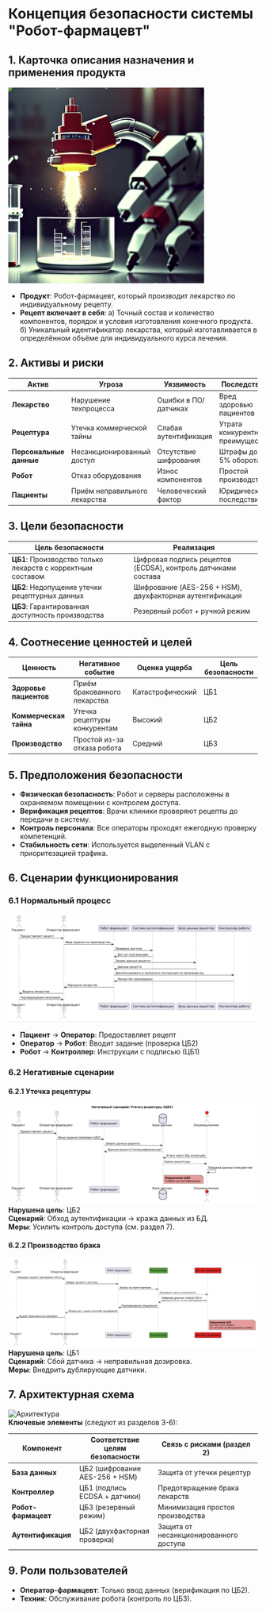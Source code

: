 # Концепция безопасности системы "Робот-фармацевт"

## 1. Карточка описания назначения и применения продукта
![L](diagrams/M37.PNG)
- **Продукт**: Робот-фармацевт, который производит лекарство по индивидуальному рецепту.
- **Рецепт включает в себя**:
  а) Точный состав и количество компонентов, порядок и условия изготовления конечного продукта.  
  б) Уникальный идентификатор лекарства, который изготавливается в определённом объёме для индивидуального курса лечения.

## 2. Активы и риски
| Актив               | Угроза                                    | Уязвимость               | Последствие                 |
|---------------------|-------------------------------------------|--------------------------|-----------------------------|
| **Лекарство**       | Нарушение техпроцесса                    | Ошибки в ПО/датчиках     | Вред здоровью пациентов     |
| **Рецептура**       | Утечка коммерческой тайны                | Слабая аутентификация    | Утрата конкурентного преимущества |
| **Персональные данные** | Несанкционированный доступ          | Отсутствие шифрования    | Штрафы до 5% оборота        |
| **Робот**           | Отказ оборудования                       | Износ компонентов        | Простой производства        |
| **Пациенты**        | Приём неправильного лекарства            | Человеческий фактор      | Юридические последствия     |

<!-- DELETE: Удалена обобщенная таблица "Принципы безопасности" -->
<!-- ADD: Новая таблица целей безопасности -->
## 3. Цели безопасности
| Цель безопасности                                                                               | Реализация                                                                 |
|--------------------------------------------------------------------------------------------------|----------------------------------------------------------------------------|
| **ЦБ1**: Производство только лекарств с корректным составом                                     | Цифровая подпись рецептов (ECDSA), контроль датчиками состава             |
| **ЦБ2**: Недопущение утечки рецептурных данных                                                  | Шифрование (AES-256 + HSM), двухфакторная аутентификация                  |
| **ЦБ3**: Гарантированная доступность производства                                               | Резервный робот + ручной режим                                            |

<!-- ADD: Новая таблица соотнесения ценностей -->
## 4. Соотнесение ценностей и целей
| Ценность               | Негативное событие                          | Оценка ущерба       | Цель безопасности |
|------------------------|---------------------------------------------|---------------------|-------------------|
| **Здоровье пациентов** | Приём бракованного лекарства                | Катастрофический    | ЦБ1              |
| **Коммерческая тайна** | Утечка рецептуры конкурентам               | Высокий            | ЦБ2              |
| **Производство**       | Простой из-за отказа робота                 | Средний            | ЦБ3              |

<!-- DELETE: Удалены общие предположения -->
<!-- ADD: Конкретные предположения -->
## 5. Предположения безопасности
- **Физическая безопасность**: Робот и серверы расположены в охраняемом помещении с контролем доступа.
- **Верификация рецептов**: Врачи клиники проверяют рецепты до передачи в систему.
- **Контроль персонала**: Все операторы проходят ежегодную проверку компетенций.
- **Стабильность сети**: Используется выделенный VLAN с приоритезацией трафика.

## 6. Сценарии функционирования
### 6.1 Нормальный процесс
![Сценарий](diagrams/m31.PNG)
- **Пациент** → **Оператор**: Предоставляет рецепт  
- **Оператор** → **Робот**: Вводит задание (проверка ЦБ2)  
- **Робот** → **Контроллер**: Инструкции с подписью (ЦБ1)  

### 6.2 Негативные сценарии
#### 6.2.1 Утечка рецептуры
![Сценарий](diagrams/2904.PNG)
**Нарушена цель**: ЦБ2  
**Сценарий**: Обход аутентификации → кража данных из БД.  
**Меры**: Усилить контроль доступа (см. раздел 7).

#### 6.2.2 Производство брака
![Архитектура](diagrams/3004.PNG)
**Нарушена цель**: ЦБ1  
**Сценарий**: Сбой датчика → неправильная дозировка.  
**Меры**: Внедрить дублирующие датчики.

## 7. Архитектурная схема
![Архитектура](diagrams/55.PNG)  
**Ключевые элементы** (следуют из разделов 3-6):

| Компонент               | Соответствие целям безопасности       | Связь с рисками (раздел 2)          |
|-------------------------|---------------------------------------|--------------------------------------|
| **База данных**         | ЦБ2 (шифрование AES-256 + HSM)       | Защита от утечки рецептур           |
| **Контроллер**          | ЦБ1 (подпись ECDSA + датчики)        | Предотвращение брака лекарств        |
| **Робот-фармацевт**    | ЦБ3 (резервный режим)                | Минимизация простоя производства    |
| **Аутентификация**      | ЦБ2 (двухфакторная проверка)         | Защита от несанкционированного доступа |



## 9. Роли пользователей
- **Оператор-фармацевт**: Только ввод данных (верификация по ЦБ2).  
- **Техник**: Обслуживание робота (контроль по ЦБ3).  


